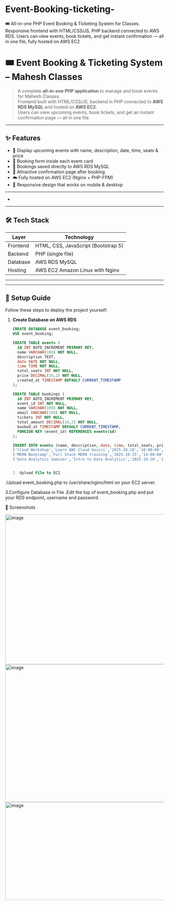 # Event-Booking-ticketing-
🎟️ All-in-one PHP Event Booking &amp; Ticketing System for  Classes. Responsive frontend with HTML/CSS/JS, PHP backend connected to AWS RDS. Users can view events, book tickets, and get instant confirmation — all in one file, fully hosted on AWS EC2



# 🎟️ Event Booking & Ticketing System – Mahesh Classes

> A complete **all-in-one PHP application** to manage and book events for Mahesh Classes.  
> Frontend built with HTML/CSS/JS, backend in PHP connected to **AWS RDS MySQL** and hosted on **AWS EC2**.  
> Users can view upcoming events, book tickets, and get an instant confirmation page — all in one file.

---


## ✨ Features

- 📅 Display upcoming events with name, description, date, time, seats & price
- 📝 Booking form inside each event card
- 💾 Bookings saved directly to AWS RDS MySQL
- 🎉 Attractive confirmation page after booking
- ☁️ Fully hosted on AWS EC2 (Nginx + PHP-FPM)
- 📱 Responsive design that works on mobile & desktop

---
*

---

## 🛠️ Tech Stack

| Layer         | Technology |
| ------------- | ----------- |
| Frontend      | HTML, CSS, JavaScript (Bootstrap 5) |
| Backend       | PHP (single file) |
| Database      | AWS RDS MySQL |
| Hosting       | AWS EC2 Amazon Linux with Nginx |

---


---

## 📝 Setup Guide

Follow these steps to deploy the project yourself:

1. **Create Database on AWS RDS**
   ```sql
   CREATE DATABASE event_booking;
   USE event_booking;

   CREATE TABLE events (
     id INT AUTO_INCREMENT PRIMARY KEY,
     name VARCHAR(100) NOT NULL,
     description TEXT,
     date DATE NOT NULL,
     time TIME NOT NULL,
     total_seats INT NOT NULL,
     price DECIMAL(10,2) NOT NULL,
     created_at TIMESTAMP DEFAULT CURRENT_TIMESTAMP
   );

   CREATE TABLE bookings (
     id INT AUTO_INCREMENT PRIMARY KEY,
     event_id INT NOT NULL,
     name VARCHAR(100) NOT NULL,
     email VARCHAR(100) NOT NULL,
     tickets INT NOT NULL,
     total_amount DECIMAL(10,2) NOT NULL,
     booked_at TIMESTAMP DEFAULT CURRENT_TIMESTAMP,
     FOREIGN KEY (event_id) REFERENCES events(id)
   );

   INSERT INTO events (name, description, date, time, total_seats, price) VALUES
   ('Cloud Workshop','Learn AWS Cloud basics','2025-10-10','10:00:00',50,500.00),
   ('MERN Bootcamp','Full Stack MERN training','2025-10-15','14:00:00',40,1000.00),
   ('Data Analytics Seminar','Intro to Data Analytics','2025-10-20','11:00:00',30,700.00);


   2. Upload File to EC2

  .Upload event_booking.php to /usr/share/nginx/html on your EC2 server.

  3.Configure Database in File
   .Edit the top of event_booking.php and put your RDS endpoint, username and password.


📸 Screenshots

<img width="856" height="476" alt="image" src="https://github.com/user-attachments/assets/e3024044-67e0-4428-b24a-e6a9c5d5e106" />

<img width="868" height="438" alt="image" src="https://github.com/user-attachments/assets/43b5f842-1bc4-4ea6-b744-9560409882c5" />

<img width="776" height="311" alt="image" src="https://github.com/user-attachments/assets/871aaf23-e97d-4e60-a367-09d67fcbe000" />


